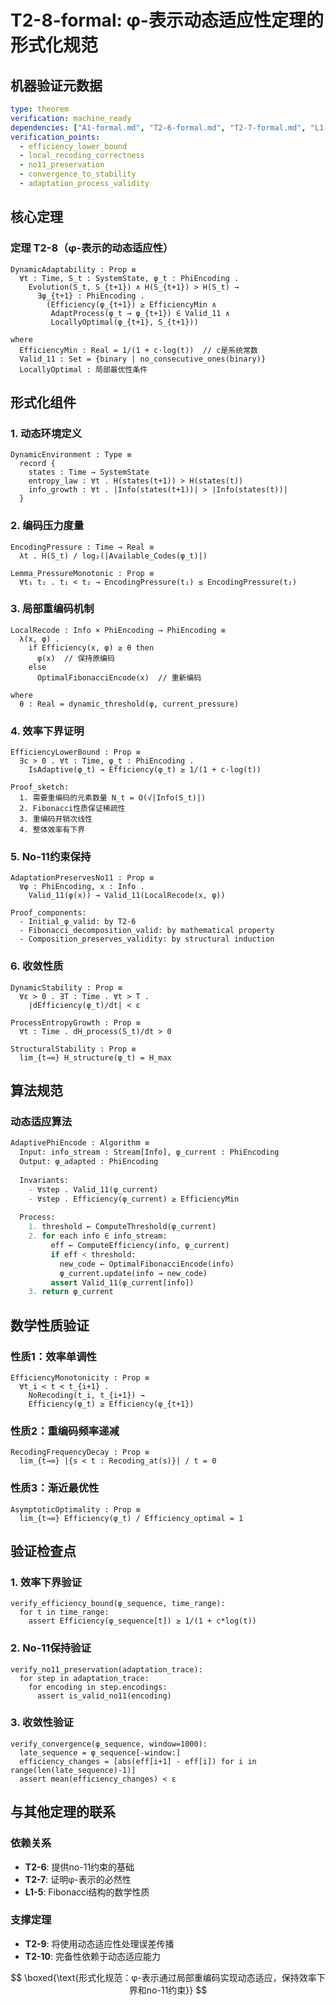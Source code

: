 # T2-8-formal: φ-表示动态适应性定理的形式化规范

## 机器验证元数据
```yaml
type: theorem  
verification: machine_ready
dependencies: ["A1-formal.md", "T2-6-formal.md", "T2-7-formal.md", "L1-5-formal.md"]
verification_points:
  - efficiency_lower_bound
  - local_recoding_correctness
  - no11_preservation
  - convergence_to_stability
  - adaptation_process_validity
```

## 核心定理

### 定理 T2-8（φ-表示的动态适应性）
```
DynamicAdaptability : Prop ≡
  ∀t : Time, S_t : SystemState, φ_t : PhiEncoding .
    Evolution(S_t, S_{t+1}) ∧ H(S_{t+1}) > H(S_t) →
      ∃φ_{t+1} : PhiEncoding .
        (Efficiency(φ_{t+1}) ≥ EfficiencyMin ∧ 
         AdaptProcess(φ_t → φ_{t+1}) ∈ Valid_11 ∧
         LocallyOptimal(φ_{t+1}, S_{t+1}))

where
  EfficiencyMin : Real = 1/(1 + c·log(t))  // c是系统常数
  Valid_11 : Set = {binary | no_consecutive_ones(binary)}
  LocallyOptimal : 局部最优性条件
```

## 形式化组件

### 1. 动态环境定义
```
DynamicEnvironment : Type ≡
  record {
    states : Time → SystemState
    entropy_law : ∀t . H(states(t+1)) > H(states(t))
    info_growth : ∀t . |Info(states(t+1))| > |Info(states(t))|
  }
```

### 2. 编码压力度量
```
EncodingPressure : Time → Real ≡
  λt . H(S_t) / log₂(|Available_Codes(φ_t)|)

Lemma_PressureMonotonic : Prop ≡
  ∀t₁ t₂ . t₁ < t₂ → EncodingPressure(t₁) ≤ EncodingPressure(t₂)
```

### 3. 局部重编码机制
```
LocalRecode : Info × PhiEncoding → PhiEncoding ≡
  λ(x, φ) . 
    if Efficiency(x, φ) ≥ θ then
      φ(x)  // 保持原编码
    else
      OptimalFibonacciEncode(x)  // 重新编码

where
  θ : Real = dynamic_threshold(φ, current_pressure)
```

### 4. 效率下界证明
```
EfficiencyLowerBound : Prop ≡
  ∃c > 0 . ∀t : Time, φ_t : PhiEncoding .
    IsAdaptive(φ_t) → Efficiency(φ_t) ≥ 1/(1 + c·log(t))

Proof_sketch:
  1. 需要重编码的元素数量 N_t = O(√|Info(S_t)|)
  2. Fibonacci性质保证稀疏性
  3. 重编码开销次线性
  4. 整体效率有下界
```

### 5. No-11约束保持
```
AdaptationPreservesNo11 : Prop ≡
  ∀φ : PhiEncoding, x : Info .
    Valid_11(φ(x)) → Valid_11(LocalRecode(x, φ))

Proof_components:
  - Initial_φ_valid: by T2-6
  - Fibonacci_decomposition_valid: by mathematical property
  - Composition_preserves_validity: by structural induction
```

### 6. 收敛性质
```
DynamicStability : Prop ≡
  ∀ε > 0 . ∃T : Time . ∀t > T .
    |dEfficiency(φ_t)/dt| < ε

ProcessEntropyGrowth : Prop ≡
  ∀t : Time . dH_process(S_t)/dt > 0

StructuralStability : Prop ≡
  lim_{t→∞} H_structure(φ_t) = H_max
```

## 算法规范

### 动态适应算法
```python
AdaptivePhiEncode : Algorithm ≡
  Input: info_stream : Stream[Info], φ_current : PhiEncoding
  Output: φ_adapted : PhiEncoding
  
  Invariants:
    - ∀step . Valid_11(φ_current)
    - ∀step . Efficiency(φ_current) ≥ EfficiencyMin
  
  Process:
    1. threshold ← ComputeThreshold(φ_current)
    2. for each info ∈ info_stream:
         eff ← ComputeEfficiency(info, φ_current)
         if eff < threshold:
           new_code ← OptimalFibonacciEncode(info)
           φ_current.update(info → new_code)
         assert Valid_11(φ_current[info])
    3. return φ_current
```

## 数学性质验证

### 性质1：效率单调性
```
EfficiencyMonotonicity : Prop ≡
  ∀t_i < t < t_{i+1} . 
    NoRecoding(t_i, t_{i+1}) → 
    Efficiency(φ_t) ≥ Efficiency(φ_{t+1})
```

### 性质2：重编码频率递减
```
RecodingFrequencyDecay : Prop ≡
  lim_{t→∞} |{s < t : Recoding_at(s)}| / t = 0
```

### 性质3：渐近最优性
```
AsymptoticOptimality : Prop ≡
  lim_{t→∞} Efficiency(φ_t) / Efficiency_optimal = 1
```

## 验证检查点

### 1. 效率下界验证
```
verify_efficiency_bound(φ_sequence, time_range):
  for t in time_range:
    assert Efficiency(φ_sequence[t]) ≥ 1/(1 + c*log(t))
```

### 2. No-11保持验证
```
verify_no11_preservation(adaptation_trace):
  for step in adaptation_trace:
    for encoding in step.encodings:
      assert is_valid_no11(encoding)
```

### 3. 收敛性验证
```
verify_convergence(φ_sequence, window=1000):
  late_sequence = φ_sequence[-window:]
  efficiency_changes = [abs(eff[i+1] - eff[i]) for i in range(len(late_sequence)-1)]
  assert mean(efficiency_changes) < ε
```

## 与其他定理的联系

### 依赖关系
- **T2-6**: 提供no-11约束的基础
- **T2-7**: 证明φ-表示的必然性
- **L1-5**: Fibonacci结构的数学性质

### 支撑定理
- **T2-9**: 将使用动态适应性处理误差传播
- **T2-10**: 完备性依赖于动态适应能力

$$
\boxed{\text{形式化规范：φ-表示通过局部重编码实现动态适应，保持效率下界和no-11约束}}
$$